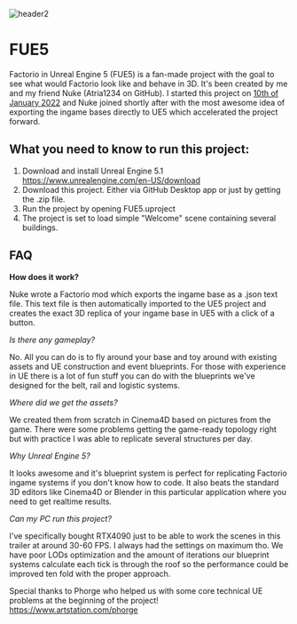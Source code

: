 ![header2](https://user-images.githubusercontent.com/127543827/235319284-d7505107-d0af-4275-a5be-f65301345823.jpg)
# FUE5
Factorio in Unreal Engine 5 (FUE5) is a fan-made project with the goal to see what would Factorio look like and behave in 3D. It's been created by me and my friend Nuke (Atria1234 on GitHub). I started this project on [10th of January 2022](https://cdn.discordapp.com/attachments/1082941602806374521/1103027209960181760/image.png) and Nuke joined shortly after with the most awesome idea of exporting the ingame bases directly to UE5 which accelerated the project forward.

## What you need to know to run this project:

1. Download and install Unreal Engine 5.1 https://www.unrealengine.com/en-US/download
2. Download this project. Either via GitHub Desktop app or just by getting the .zip file.
3. Run the project by opening FUE5.uproject
4. The project is set to load simple "Welcome" scene containing several buildings. 

## FAQ
**How does it work?**

Nuke wrote a Factorio mod which exports the ingame base as a .json text file. This text file is then automatically imported to the UE5 project and creates the exact 3D replica of your ingame base in UE5 with a click of a button.

*Is there any gameplay?*

No. All you can do is to fly around your base and toy around with existing assets and UE construction and event blueprints. For those with experience in UE there is a lot of fun stuff you can do with the blueprints we've designed for the belt, rail and logistic systems.

*Where did we get the assets?*

We created them from scratch in Cinema4D based on pictures from the game. There were some problems getting the game-ready topology right but with practice I was able to replicate several structures per day.

*Why Unreal Engine 5?*

It looks awesome and it's blueprint system is perfect for replicating Factorio ingame systems if you don't know how to code. It also beats the standard 3D editors like Cinema4D or Blender in this particular application where you need to get realtime results.

*Can my PC run this project?*

I've specifically bought RTX4090 just to be able to work the scenes in this trailer at around 30-60 FPS. I always had the settings on maximum tho. We have poor LODs optimization and the amount of iterations our blueprint systems calculate each tick is through the roof so the performance could be improved ten fold with the proper approach.

Special thanks to Phorge who helped us with some core technical UE problems at the beginning of the project! https://www.artstation.com/phorge
